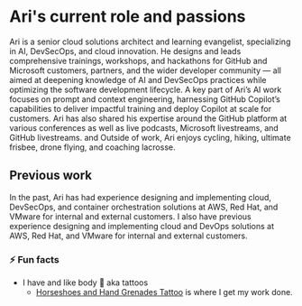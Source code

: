 # Ari's current role and passions

Ari is a senior cloud solutions architect and learning evangelist, specializing in AI, DevSecOps, and cloud innovation. He designs and leads comprehensive trainings, workshops, and hackathons for GitHub and Microsoft customers, partners, and the wider developer community — all aimed at deepening knowledge of AI and DevSecOps practices while optimizing the software development lifecycle. A key part of Ari’s AI work focuses on prompt and context engineering, harnessing GitHub Copilot’s capabilities to deliver impactful training and deploy Copilot at scale for customers. Ari has also shared his expertise around the GitHub platform at various conferences as well as live podcasts, Microsoft livestreams, and GitHub livestreams. and Outside of work, Ari enjoys cycling, hiking, ultimate frisbee, drone flying, and coaching lacrosse.
## Previous work

In the past, Ari has had experience designing and implementing cloud, DevSecOps, and container orchestration solutions at AWS, Red Hat, and VMware for internal and external customers.
I also have previous experience designing and implementing cloud and DevOps solutions at AWS, Red Hat, and VMware for internal and external customers.

### ⚡ Fun facts

- I have and like body :art: aka tattoos
  - [Horseshoes and Hand Grenades Tattoo](https://hshgtattoo.com/) is where I get my work done.
